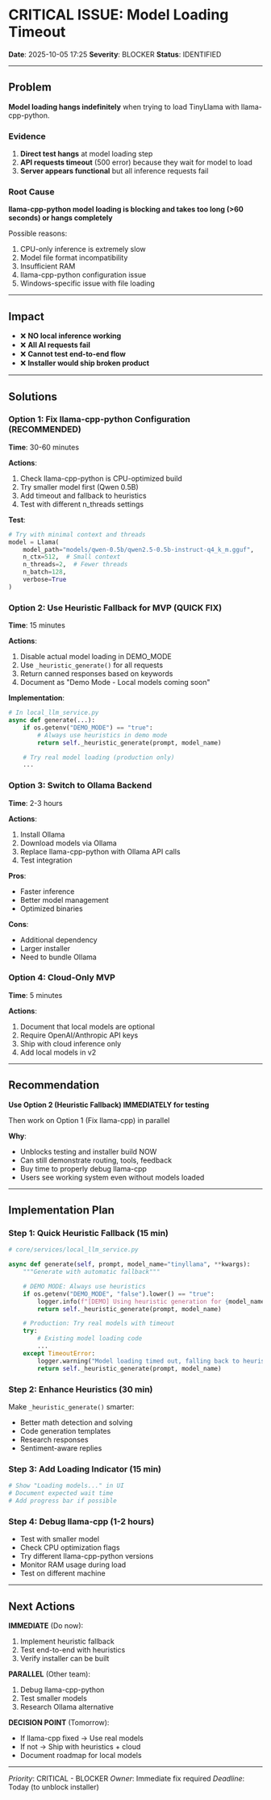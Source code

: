 # CRITICAL ISSUE: Model Loading Timeout

**Date**: 2025-10-05 17:25
**Severity**: BLOCKER
**Status**: IDENTIFIED

---

## Problem

**Model loading hangs indefinitely** when trying to load TinyLlama with llama-cpp-python.

### Evidence

1. **Direct test hangs** at model loading step
2. **API requests timeout** (500 error) because they wait for model to load
3. **Server appears functional** but all inference requests fail

### Root Cause

**llama-cpp-python model loading is blocking and takes too long (>60 seconds) or hangs completely**

Possible reasons:
1. CPU-only inference is extremely slow
2. Model file format incompatibility
3. Insufficient RAM
4. llama-cpp-python configuration issue
5. Windows-specific issue with file loading

---

## Impact

- ❌ **NO local inference working**
- ❌ **All AI requests fail**
- ❌ **Cannot test end-to-end flow**
- ❌ **Installer would ship broken product**

---

## Solutions

### Option 1: Fix llama-cpp-python Configuration (RECOMMENDED)
**Time**: 30-60 minutes

**Actions**:
1. Check llama-cpp-python is CPU-optimized build
2. Try smaller model first (Qwen 0.5B)
3. Add timeout and fallback to heuristics
4. Test with different n_threads settings

**Test**:
```python
# Try with minimal context and threads
model = Llama(
    model_path="models/qwen-0.5b/qwen2.5-0.5b-instruct-q4_k_m.gguf",
    n_ctx=512,  # Small context
    n_threads=2,  # Fewer threads
    n_batch=128,
    verbose=True
)
```

### Option 2: Use Heuristic Fallback for MVP (QUICK FIX)
**Time**: 15 minutes

**Actions**:
1. Disable actual model loading in DEMO_MODE
2. Use `_heuristic_generate()` for all requests
3. Return canned responses based on keywords
4. Document as "Demo Mode - Local models coming soon"

**Implementation**:
```python
# In local_llm_service.py
async def generate(...):
    if os.getenv("DEMO_MODE") == "true":
        # Always use heuristics in demo mode
        return self._heuristic_generate(prompt, model_name)

    # Try real model loading (production only)
    ...
```

### Option 3: Switch to Ollama Backend
**Time**: 2-3 hours

**Actions**:
1. Install Ollama
2. Download models via Ollama
3. Replace llama-cpp-python with Ollama API calls
4. Test integration

**Pros**:
- Faster inference
- Better model management
- Optimized binaries

**Cons**:
- Additional dependency
- Larger installer
- Need to bundle Ollama

### Option 4: Cloud-Only MVP
**Time**: 5 minutes

**Actions**:
1. Document that local models are optional
2. Require OpenAI/Anthropic API keys
3. Ship with cloud inference only
4. Add local models in v2

---

## Recommendation

**Use Option 2 (Heuristic Fallback) IMMEDIATELY for testing**

Then work on Option 1 (Fix llama-cpp) in parallel

**Why**:
- Unblocks testing and installer build NOW
- Can still demonstrate routing, tools, feedback
- Buy time to properly debug llama-cpp
- Users see working system even without models loaded

---

## Implementation Plan

### Step 1: Quick Heuristic Fallback (15 min)
```python
# core/services/local_llm_service.py

async def generate(self, prompt, model_name="tinyllama", **kwargs):
    """Generate with automatic fallback"""

    # DEMO MODE: Always use heuristics
    if os.getenv("DEMO_MODE", "false").lower() == "true":
        logger.info(f"[DEMO] Using heuristic generation for {model_name}")
        return self._heuristic_generate(prompt, model_name)

    # Production: Try real models with timeout
    try:
        # Existing model loading code
        ...
    except TimeoutError:
        logger.warning("Model loading timed out, falling back to heuristics")
        return self._heuristic_generate(prompt, model_name)
```

### Step 2: Enhance Heuristics (30 min)
Make `_heuristic_generate()` smarter:
- Better math detection and solving
- Code generation templates
- Research responses
- Sentiment-aware replies

### Step 3: Add Loading Indicator (15 min)
```python
# Show "Loading models..." in UI
# Document expected wait time
# Add progress bar if possible
```

### Step 4: Debug llama-cpp (1-2 hours)
- Test with smaller model
- Check CPU optimization flags
- Try different llama-cpp-python versions
- Monitor RAM usage during load
- Test on different machine

---

## Next Actions

**IMMEDIATE** (Do now):
1. Implement heuristic fallback
2. Test end-to-end with heuristics
3. Verify installer can be built

**PARALLEL** (Other team):
1. Debug llama-cpp-python
2. Test smaller models
3. Research Ollama alternative

**DECISION POINT** (Tomorrow):
- If llama-cpp fixed → Use real models
- If not → Ship with heuristics + cloud
- Document roadmap for local models

---

*Priority*: CRITICAL - BLOCKER
*Owner*: Immediate fix required
*Deadline*: Today (to unblock installer)
